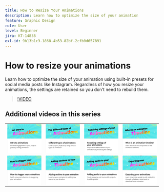 ```yaml
---
title: How to Resize Your Animations
description: Learn how to optimize the size of your animation
feature: Graphic Design
role: User
level: Beginner
jira: KT-14838
exl-id: 9b13b1c3-1868-4b53-82bf-2cfb0d657891
---
```

# How to resize your animations

Learn how to optimize the size of your animation using built-in presets for social media posts like Instagram. Regardless of how you resize your animations, the settings are retained so you don't need to rebuild them.

>[!VIDEO](https://video.tv.adobe.com/v/3426984?quality=12&learn=on&hidetitle=true)

## Additional videos in this series

<table style="table-layout:fixed">
<tr>
   <td>
         <a href="intro-animation.md">
            <img alt="Intro to animations" src="assets/intro-animations.png" />
         </a>
   </td>
  <td>
         <a href="different-types-animation.md">
            <img alt="Different types of animations" src="assets/different-animations.png" />
         </a>
   </td>
   <td>
         <a href="tweak-animation.md">
            <img alt="Tweaking the settings of your animations" src="assets/tweaking-settings.png" />
         </a>
   </td>
   <td>
         <a href="animation-timeline.md">
            <img alt="What is the animation timeline?" src="assets/what-is-animation-timeline.png" />
         </a>
   </td>
</tr>
<tr>
    <td>
         <a href="stagger-animations.md">
            <img alt="How to stagger your animations" src="assets/stagger-animations.png" />
         </a>
   </td>
   <td>
         <a href="add-sections-animation.md">
            <img alt="Adding sections to your animation" src="assets/add-sections.png" />
         </a>
   </td>
   <td>
         <a href="audio-animation.md">
            <img alt="Adding audio to your animations" src="assets/add-audio.png" />
         </a>
   </td>
   <td>
         <a href="export-animations.md">
            <img alt="Exporting your animations" src="assets/exporting-animations.png" />
         </a>
   </td>
</tr>
</table>
